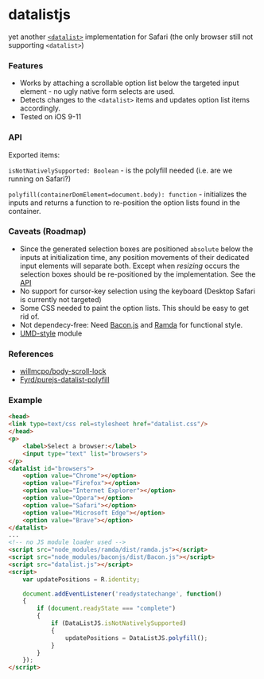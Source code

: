# datalistjs
yet another [`<datalist>`](https://developer.mozilla.org/en-US/docs/Web/HTML/Element/datalist) implementation for Safari (the only browser still not supporting `<datalist>`)

### Features
* Works by attaching a scrollable option list below the targeted input element - no ugly native form selects are used.
* Detects changes to the `<datalist>` items and updates option list items accordingly.
* Tested on iOS 9-11

### <a name="api"></a> API
Exported items:

`isNotNativelySupported: Boolean` - is the polyfill needed (i.e. are we running on Safari?)

`polyfill(containerDomElement=document.body): function` - initializes the inputs and returns a function to re-position the option lists found in the container.


### Caveats (Roadmap)
* Since the generated selection boxes are positioned `absolute` below the inputs at initialization time, any position movements of their dedicated input elements will separate both. Except when *resizing* occurs the selection boxes should be re-positioned by the implementation. See the [API](#api)
* No support for cursor-key selection using the keyboard (Desktop Safari is currently not targeted)
* Some CSS needed to paint the option lists. This should be easy to get rid of.
* Not dependecy-free: Need [Bacon.js](https://baconjs.github.io/) and [Ramda](http://ramdajs.com) for functional style.
* [UMD-style](https://github.com/umdjs/umd) module

### References
* [willmcpo/body-scroll-lock](https://github.com/willmcpo/body-scroll-lock)
* [Fyrd/purejs-datalist-polyfill](https://github.com/Fyrd/purejs-datalist-polyfill)

### Example

```html
<head>
<link type=text/css rel=stylesheet href="datalist.css"/>
</head>
<p>
    <label>Select a browser:</label>
    <input type="text" list="browsers">
</p>
<datalist id="browsers">
    <option value="Chrome"></option>
    <option value="Firefox"></option>
    <option value="Internet Explorer"></option>
    <option value="Opera"></option>
    <option value="Safari"></option>
    <option value="Microsoft Edge"></option>
    <option value="Brave"></option>
</datalist>
...
<!-- no JS module loader used -->
<script src="node_modules/ramda/dist/ramda.js"></script>
<script src="node_modules/baconjs/dist/Bacon.js"></script>
<script src="datalist.js"></script>
<script>
	var updatePositions = R.identity;

	document.addEventListener('readystatechange', function()
	{
		if (document.readyState === "complete")
		{
			if (DataListJS.isNotNativelySupported)
			{
				updatePositions = DataListJS.polyfill();
			}
		}
	});
</script>
```
